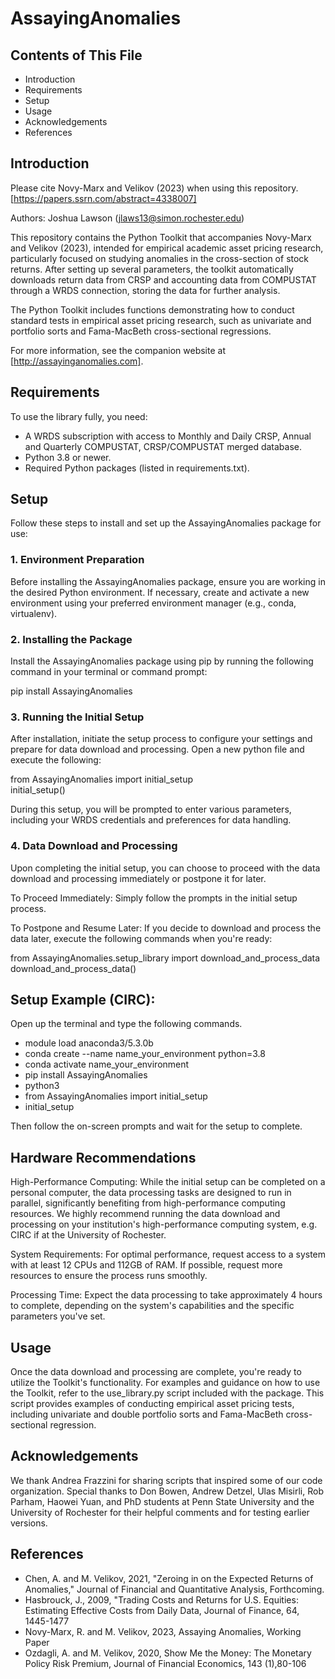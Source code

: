 # AssayingAnomalies

## Contents of This File

- Introduction
- Requirements
- Setup
- Usage
- Acknowledgements
- References

## Introduction

Please cite Novy-Marx and Velikov (2023) when using this repository. [https://papers.ssrn.com/abstract=4338007]

Authors: Joshua Lawson (jlaws13@simon.rochester.edu)

This repository contains the Python Toolkit that accompanies Novy-Marx and Velikov (2023), intended for empirical academic asset pricing research, particularly focused on studying anomalies in the cross-section of stock returns. After setting up several parameters, the toolkit automatically downloads return data from CRSP and accounting data from COMPUSTAT through a WRDS connection, storing the data for further analysis.

The Python Toolkit includes functions demonstrating how to conduct standard tests in empirical asset pricing research, such as univariate and portfolio sorts and Fama-MacBeth cross-sectional regressions.

For more information, see the companion website at [http://assayinganomalies.com].

## Requirements

To use the library fully, you need:

 - A WRDS subscription with access to Monthly and Daily CRSP, Annual and Quarterly COMPUSTAT, CRSP/COMPUSTAT merged database.
 - Python 3.8 or newer.
 - Required Python packages (listed in requirements.txt).
## Setup

Follow these steps to install and set up the AssayingAnomalies package for use:

### 1. Environment Preparation

Before installing the AssayingAnomalies package, ensure you are working in the desired Python environment. If necessary, create and activate a new environment using your preferred environment manager (e.g., conda, virtualenv).

### 2. Installing the Package

Install the AssayingAnomalies package using pip by running the following command in your terminal or command prompt:

pip install AssayingAnomalies

### 3. Running the Initial Setup

After installation, initiate the setup process to configure your settings and prepare for data download and processing. Open a new python file and execute the following:

from AssayingAnomalies import initial_setup \
initial_setup()

During this setup, you will be prompted to enter various parameters, including your WRDS credentials and preferences for data handling.

### 4. Data Download and Processing

Upon completing the initial setup, you can choose to proceed with the data download and processing immediately or postpone it for later.

To Proceed Immediately: Simply follow the prompts in the initial setup process.

To Postpone and Resume Later: If you decide to download and process the data later, execute the following commands when you're ready:

from AssayingAnomalies.setup_library import download_and_process_data \
download_and_process_data()

## Setup Example (CIRC): 
Open up the terminal and type the following commands.
- module load anaconda3/5.3.0b 
- conda create --name name_your_environment python=3.8 
- conda activate name_your_environment
- pip install AssayingAnomalies
- python3
- from AssayingAnomalies import initial_setup
- initial_setup

Then follow the on-screen prompts and wait for the setup to complete. 

## Hardware Recommendations

High-Performance Computing: While the initial setup can be completed on a personal computer, the data processing tasks are designed to run in parallel, significantly benefiting from high-performance computing resources. We highly recommend running the data download and processing on your institution's high-performance computing system, e.g. CIRC if at the University of Rochester. 

System Requirements: For optimal performance, request access to a system with at least 12 CPUs and 112GB of RAM. If possible, request more resources to ensure the process runs smoothly.

Processing Time: Expect the data processing to take approximately 4 hours to complete, depending on the system's capabilities and the specific parameters you've set.

## Usage

Once the data download and processing are complete, you're ready to utilize the Toolkit's functionality. For examples and guidance on how to use the Toolkit, refer to the use_library.py script included with the package.  This script provides examples of conducting empirical asset pricing tests, including univariate and double portfolio sorts and Fama-MacBeth cross-sectional regression.

## Acknowledgements

We thank Andrea Frazzini for sharing scripts that inspired some of our code organization. Special thanks to Don Bowen, Andrew Detzel, Ulas Misirli, Rob Parham, Haowei Yuan, and PhD students at Penn State University and the University of Rochester for their helpful comments and for testing earlier versions.

## References

- Chen, A. and M. Velikov, 2021, "Zeroing in on the Expected Returns of Anomalies," Journal of Financial and Quantitative Analysis, Forthcoming.
- Hasbrouck, J., 2009, "Trading Costs and Returns for U.S. Equities: Estimating Effective Costs from Daily Data, Journal of Finance, 64, 1445-1477
- Novy-Marx, R. and M. Velikov, 2023, Assaying Anomalies, Working Paper
- Ozdagli, A. and M. Velikov, 2020, Show Me the Money: The Monetary Policy Risk Premium, Journal of Financial Economics, 143 (1),80-106

